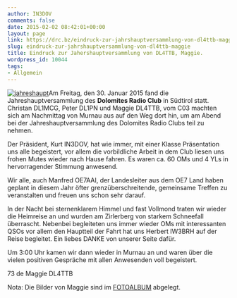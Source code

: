 ```yaml
---
author: IN3DOV
comments: false
date: 2015-02-02 08:42:01+00:00
layout: page
link: https://drc.bz/eindruck-zur-jahrshauptversammlung-von-dl4ttb-maggie/
slug: eindruck-zur-jahrshauptversammlung-von-dl4ttb-maggie
title: Eindruck zur Jahershauptversammlung von DL4TTB, Maggie.
wordpress_id: 10044
tags:
- Allgemein
---
```


[![jahreshaupt](https://drc.bz/wp-content/uploads/2015/02/jahreshaupt-1024x545.jpg)](https://drc.bz/wp-content/uploads/2015/02/jahreshaupt.jpg)Am Freitag, den 30. Januar 2015 fand die Jahreshauptversammlung des **Dolomites Radio Club** in Südtirol statt. Christan DL1MCG, Peter DL1PN und Maggie DL4TTB, vom C03 machten sich am Nachmittag von Murnau aus auf den Weg dort hin, um am Abend bei der Jahreshauptversammlung des Dolomites Radio Clubs teil zu nehmen.




Der Präsident, Kurt IN3DOV, hat wie immer, mit einer Klasse Präsentation uns alle begeistert, vor allem die vorbildliche Arbeit in dem Club liesen uns frohen Mutes wieder nach Hause fahren. Es waren ca. 60 OMs und 4 YLs in hervorragender Stimmung anwesend.




Wir alle, auch Manfred OE7AAI, der Landesleiter aus dem OE7 Land haben geplant in diesem Jahr öfter grenzüberschreitende, gemeinsame Treffen zu veranstalten und freuen uns schon sehr darauf.




In der Nacht bei sternenklarem Himmel und fast Vollmond traten wir wieder die Heimreise an und wurden am Zirlerberg von starkem Schneefall überrascht. Nebenbei begleiteten uns immer wieder OMs mit interessanten QSOs vor allem den Hauptteil der Fahrt hat uns Herbert IW3BRH auf der Reise begleitet. Ein liebes DANKE von unserer Seite dafür.




Um 3:00 Uhr kamen wir dann wieder in Murnau an und waren über die vielen positiven Gespräche mit allen Anwesenden voll begeistert.




73 de Maggie DL4TTB




Nota: Die Bilder von Maggie sind im [FOTOALBUM](https://drc.bz/drc-intern/fotoalbum/?wppa-album=81&wppa-cover=0&wppa-occur=1) abgelegt.
